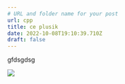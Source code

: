 ```yaml
---
# URL and folder name for your post
url: cpp
title: ce plusik
date: 2022-10-08T19:10:39.710Z
draft: false
---
```

gfdsgdsg



![](/blog/cpp/thelastgimbus512.jpg)